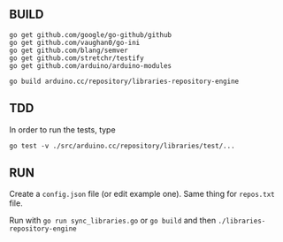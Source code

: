 BUILD
----------------------------

```
go get github.com/google/go-github/github
go get github.com/vaughan0/go-ini
go get github.com/blang/semver
go get github.com/stretchr/testify
go get github.com/arduino/arduino-modules

go build arduino.cc/repository/libraries-repository-engine
```

TDD
----------------------------

In order to run the tests, type

```
go test -v ./src/arduino.cc/repository/libraries/test/...
```

RUN
----------------------------

Create a `config.json` file (or edit example one). Same thing for `repos.txt` file.

Run with `go run sync_libraries.go` or `go build` and then `./libraries-repository-engine`
